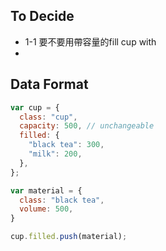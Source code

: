 
## To Decide
* 1-1 要不要用帶容量的fill cup with
*

## Data Format
```js
var cup = {
  class: "cup",
  capacity: 500, // unchangeable
  filled: {
    "black tea": 300,
    "milk": 200,
  },
};

var material = {
  class: "black tea",
  volume: 500,
}

cup.filled.push(material);
```